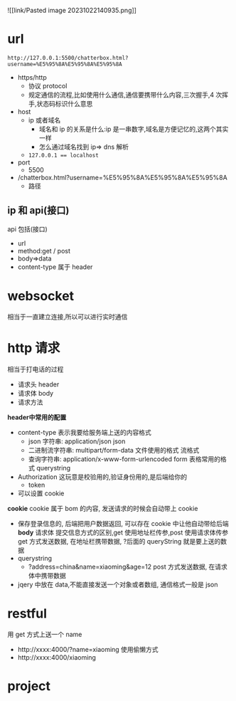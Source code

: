 ![[link/Pasted image 20231022140935.png]]


# url
`http://127.0.0.1:5500/chatterbox.html?username=%E5%95%8A%E5%95%8A%E5%95%8A`
- https/http
   - 协议 protocol
   - 规定通信的流程,比如使用什么通信,通信要携带什么内容,三次握手,4 次挥手,状态码标识什么意思
-  host
   - ip 或者域名
      - 域名和 ip 的关系是什么:ip 是一串数字,域名是方便记忆的,这两个其实一样
      - 怎么通过域名找到 ip=> dns 解析
   - `127.0.0.1 == localhost`
- port
   - 5500
- /chatterbox.html?username=%E5%95%8A%E5%95%8A%E5%95%8A
   - 路径

## ip 和 api(接口)
api 包括(接口)
- url
- method:get / post
- body=>data
- content-type 属于 header

# websocket
相当于一直建立连接,所以可以进行实时通信


# http 请求
相当于打电话的过程
- 请求头 header
- 请求体 body
- 请求方法

**header中常用的配置**
- content-type 表示我要给服务端上送的内容格式
   - json 字符串: application/json   json
   - 二进制流字符串: multipart/form-data    文件使用的格式 流格式
   - 查询字符串: application/x-www-form-urlencoded   form 表格常用的格式 querystring
- Authorization 这玩意是校验用的,验证身份用的,是后端给你的
   - token
- 可以设置 cookie

**cookie**
 cookie 属于 bom 的内容, 发送请求的时候会自动带上 cookie
   - 保存登录信息的, 后端把用户数据返回, 可以存在 cookie 中让他自动带给后端
**body** 请求体
提交信息方式的区别,get 使用地址栏传参,post 使用请求体传参
get 方式发送数据, 在地址栏携带数据, ?后面的 queryString 就是要上送的数据
- querystring
   - ?address=china&name=xiaoming&age=12
post 方式发送数据, 在请求体中携带数据
- jqery 中放在 data,不能直接发送一个对象或者数组, 通信格式一般是 json



# restful
用 get 方式上送一个 name
- http://xxxx:4000/?name=xiaoming
使用偷懒方式
- http://xxxx:4000/xiaoming



# project
